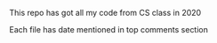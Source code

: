 This repo has got all my code from CS class in 2020

Each file has date mentioned in top comments section
